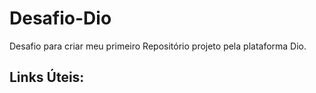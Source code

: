 # Desafio-Dio

Desafio para criar meu primeiro Repositório projeto pela plataforma Dio.


## Links Úteis:
